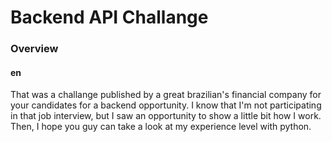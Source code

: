 # Backend API Challange

### Overview

#### en


That was a challange published by a great brazilian's financial company for your candidates for a backend opportunity.
I know that I'm not participating in that job interview, but I saw an opportunity to show a little bit how I work.
Then, I hope you guy can take a look at my experience level with python.



